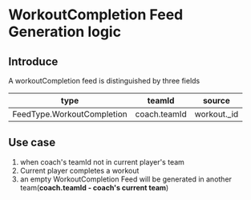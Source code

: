 # WorkoutCompletion Feed Generation logic

## Introduce
A workoutCompletion feed is distinguished by three fields

| type | teamId | source |
| ------ | ------ | ------ |
| FeedType.WorkoutCompletion | coach.teamId | workout._id|

## Use case
1. when coach's teamId not in current player's team
2. Current player completes a workout
3. an empty WorkoutCompletion Feed will be generated in another team(**coach.teamId - coach's current team**)
